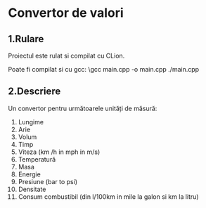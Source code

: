# Convertor de valori

## 1.Rulare
Proiectul este rulat si compilat cu CLion.

Poate fi compilat si cu gcc:
\gcc main.cpp -o main.cpp
\./main.cpp

## 2.Descriere
Un convertor pentru următoarele unități de măsură:

1. Lungime
2. Arie
3. Volum
4. Timp
5. Viteza (km /h in mph in m/s)
6. Temperatură
7. Masa
8. Energie
9. Presiune (bar to psi)
10. Densitate
11. Consum combustibil (din l/100km in mile la galon si km la litru)
